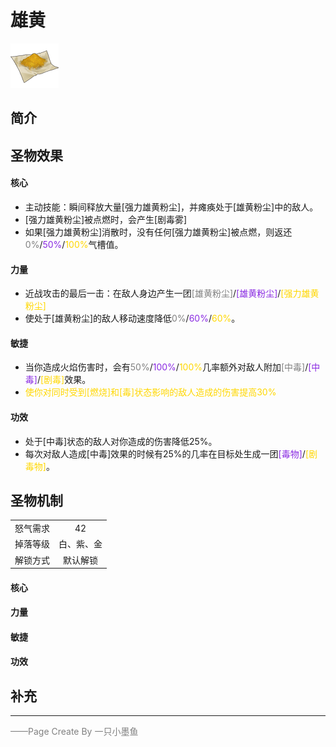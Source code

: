 # 雄黄
![雄黄](../Img/Texture2D_Potion/雄黄.png)
## 简介
## 圣物效果
#### **核心**  
- 主动技能：瞬间释放大量[强力雄黄粉尘]，并瘫痪处于[雄黄粉尘]中的敌人。
- [强力雄黄粉尘]被点燃时，会产生[剧毒雾]
- 如果[强力雄黄粉尘]消散时，没有任何[强力雄黄粉尘]被点燃，则返还<font color=gray>0%</font>/<font color=BlueViolet>50%</font>/<font color=gold>100%</font>气槽值。

#### **力量** 
- 近战攻击的最后一击：在敌人身边产生一团<font color=gray>[雄黄粉尘]</font>/<font color=BlueViolet>[雄黄粉尘]</font>/<font color=gold>[强力雄黄粉尘]</font>
- 使处于[雄黄粉尘]的敌人移动速度降低<font color=gray>0%</font>/<font color=BlueViolet>60%</font>/<font color=gold>60%</font>。

#### **敏捷**
- 当你造成火焰伤害时，会有<font color=gray>50%</font>/<font color=BlueViolet>100%</font>/<font color=gold>100%</font>几率额外对敌人附加<font color=gray>[中毒]</font>/<font color=BlueViolet>[中毒]</font>/<font color=gold>[剧毒]</font>效果。
- <font color=gold>使你对同时受到[燃烧]和[毒]状态影响的敌人造成的伤害提高30%</font>

#### **功效**
- 处于[中毒]状态的敌人对你造成的伤害降低25%。
- 每次对敌人造成[中毒]效果的时候有25%的几率在目标处生成一团<font color=BlueViolet>[毒物]</font>/<font color=gold>[剧毒物]</font>。


## 圣物机制
|||
| :----: | :----: |
|怒气需求|42|
|掉落等级|白、紫、金|
|解锁方式|默认解锁|

#### **核心**

#### **力量**

#### **敏捷**

#### **功效**


## 补充

---

<font color=grey>——Page Create By 一只小墨鱼</font>

